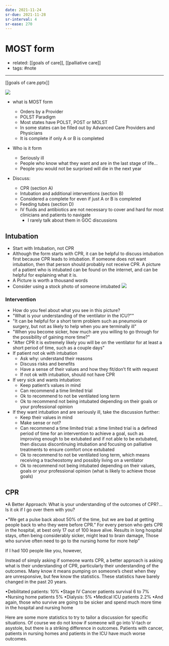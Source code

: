 ```yaml
---
date: 2021-11-24
sr-due: 2021-11-28
sr-interval: 4
sr-ease: 270
---
```


# MOST form

- related: [[goals of care]], [[palliative care]]
- tags: #note
---

[[goals of care.pptx]]

![](https://photos.thisispiggy.com/file/wikiFiles/20211124142945.png)

- what is MOST form
	- Orders by a Provider
	- POLST Paradigm
	- Most states have POLST, POST or MOLST
	- In some states can be filled out by Advanced Care Providers and Physicians
	- It is complete if only A or B is completed

- Who is it form
	- Seriously ill
	- People who know what they want and are in the last stage of life…
	- People you would not be surprised will die in the next year

- Discuss:
	- CPR (section A)
	- Intubation and additional interventions (section B)
	- Considered a complete for even if just A or B is completed
	- Feeding tubes (section D)
	- IV fluids and antibiotics are not necessary to cover and hard for most clinicians and patients to navigate
		- I rarely talk about them in GOC discussions

## Intubation

- Start with Intubation, not CPR
- Although the form starts with CPR, it can be helpful to discuss intubation first because CPR leads to intubation. If someone does not want intubation, then that person should probably not receive CPR. A picture of a patient who is intubated can be found on the internet, and can be helpful for explaining what it is.
- A Picture is worth a thousand words
- Consider using a stock photo of someone intubated
  ![](https://photos.thisispiggy.com/file/wikiFiles/20211124143338.png)

### Intervention

- How do you feel about what you see in this picture?
- "What is your understanding of the ventilator in the ICU?""
- "It can be helpful for a short term problem such as pneumonia or surgery, but not as likely to help when you are terminally ill"
- "When you become sicker, how much are you willing to go through for the possibility of gaining more time?"
- "After CPR it is extremely likely you will be on the ventilator for at least a short period of time, such as a couple days"
- If patient not ok with intubation
	- Ask why: understand their reasons
	- Discuss risks and benefits
	- Have a sense of their values and how they fit/don’t fit with request
	- If not ok with intubation, should not have CPR
- If very sick and wants intubation:
	- Keep patient’s values in mind
	- Can recommend a time limited trial
	- Ok to recommend to not be ventilated long term
	- Ok to recommend not being intubated depending on their goals or your professional opinion
- If they want intubation and are seriously ill, take the discussion further:
	- Keep their values in mind
	- Make sense or not?
	- Can recommend a time limited trial: a time limited trial is a defined period of time for an intervention to achieve a goal, such as improving enough to be extubated and if not able to be extubated, then discuss discontinuing intubation and focusing on palliative treatments to ensure comfort once extubated
	- Ok to recommend to not be ventilated long term, which means receiving a tracheostomy and possibly living on a ventilator
	- Ok to recommend not being intubated depending on their values, goals or your professional opinion (what is likely to achieve those goals)

## CPR

•A Better Approach: What is your understanding of the outcomes of CPR?... Is it ok if I go over them with you?

•“We get a pulse back about 50% of the time, but we are bad at getting people back to who they were before CPR.” For every person who gets CPR in the hospital, at best only 17 out of 100 leave alive. Results in long hospital stays, often being considerably sicker, might lead to brain damage, Those who survive often need to go to the nursing home for more help”

If I had 100 people like you, however,

Instead of simply asking if someone wants CPR, a better approach is asking what is their understanding of CPR, particularly their understanding of the outcomes. Many know it means pumping on someone’s chest when they are unresponsive, but few know the statistics. These statistics have barely changed in the past 20 years.

•Debilitated patients: 10%
•Stage IV Cancer patients survival 6 to 7%
•Nursing home patients 5%
•Dialysis: 5%
•Medical ICU patients 2.2%
•And again, those who survive are going to be sicker and spend much more time in the hospital and nursing home

Here are some more statistics to try to tailor a discussion for specific situations. Of course we do not know if someone will go into V-tach or asystole, but there is a striking difference in outcomes. Patients with cancer, patients in nursing homes and patients in the ICU have much worse outcomes.
